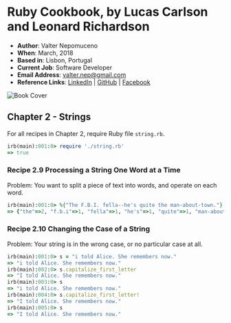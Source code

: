 # Ruby Cookbook, by Lucas Carlson and Leonard Richardson

- **Author**: Valter Nepomuceno
- **When**: March, 2018
- **Based in**: Lisbon, Portugal
- **Current Job**: Software Developer
- **Email Address**: valter.nep@gmail.com
- **Reference Links**: [LinkedIn](https://pt.linkedin.com/in/valternepomuceno) | [GitHub](https://github.com/Vnepomuceno) | [Facebook](https://www.facebook.com/valter.nepomuceno)

![Book Cover](https://covers.oreillystatic.com/images/9780596523695/lrg.jpg)

## Chapter 2 - Strings

For all recipes in Chapter 2, require Ruby file ```string.rb```.

```rb
irb(main):001:0> require './string.rb'
=> true
```

### Recipe 2.9 Processing a String One Word at a Time

Problem: You want to split a piece of text into words, and operate on each word.

```rb
irb(main):001:0> %{"The F.B.I. fella--he's quite the man-about-town."}.word_count
=> {"the"=>2, "f.b.i"=>1, "fella"=>1, "he's"=>1, "quite"=>1, "man-about-town"=>1}
```

### Recipe 2.10 Changing the Case of a String

Problem: Your string is in the wrong case, or no particular case at all.

```rb
irb(main):001:0> s = "i told Alice. She remembers now."
=> "i told Alice. She remembers now."
irb(main):002:0> s.capitalize_first_letter
=> "I told Alice. She remembers now."
irb(main):003:0> s
=> "i told Alice. She remembers now."
irb(main):004:0> s.capitalize_first_letter!
=> "I told Alice. She remembers now."
irb(main):005:0> s
=> "I told Alice. She remembers now."
```